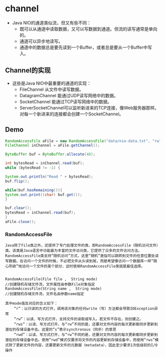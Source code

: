 channel
===
* Java NIO的通道类似流，但又有些不同：
    * 既可以从通道中读取数据，又可以写数据到通道。但流的读写通常是单向的。
    * 通道可以异步地读写。
    * 通道中的数据总是要先读到一个Buffer，或者总是要从一个Buffer中写入。


## Channel的实现
* 这些是Java NIO中最重要的通道的实现：
    * FileChannel 从文件中读写数据。
    * DatagramChannel 能通过UDP读写网络中的数据。
    * SocketChannel 能通过TCP读写网络中的数据。
    * ServerSocketChannel可以监听新进来的TCP连接，像Web服务器那样。对每一个新进来的连接都会创建一个SocketChannel。

## Demo
```java
RandomAccessFile aFile = new RandomAccessFile("data/nio-data.txt", "rw");
FileChannel inChannel = aFile.getChannel();

ByteBuffer buf = ByteBuffer.allocate(48);

int bytesRead = inChannel.read(buf);
while (bytesRead != -1) {

System.out.println("Read " + bytesRead);
buf.flip();

while(buf.hasRemaining()){
System.out.print((char) buf.get());
}

buf.clear();
bytesRead = inChannel.read(buf);
}
aFile.close();
```
### RandomAccessFile
```
Java除了File类之外，还提供了专门处理文件的类，即RandomAccessFile（随机访问文件）类。该类是Java语言中功能最为丰富的文件访问类，它提供了众多的文件访问方法。RandomAccessFile类支持“随机访问”方式，这里“随机”是指可以跳转到文件的任意位置处读写数据。在访问一个文件的时候，不必把文件从头读到尾，而是希望像访问一个数据库一样“随心所欲”地访问一个文件的某个部分，这时使用RandomAccessFile类就是最佳选择。


RandomAccessFile(File file ,  String mode)
//创建随机存储文件流，文件属性由参数File对象指定
RandomAccessFile(String name ,  String mode)
//创建随机存储文件流，文件名由参数name指定

其中mode值及对应的含义如下：
    “r”：以只读的方式打开，调用该对象的任何write（写）方法都会导致IOException异常
    “rw”：以读、写方式打开，支持文件的读取或写入。若文件不存在，则创建之。
    “rws”：以读、写方式打开，与“rw”不同的是，还要对文件内容的每次更新都同步更新到潜在的存储设备中去。这里的“s”表示synchronous（同步）的意思
    “rwd”：以读、写方式打开，与“rw”不同的是，还要对文件内容的每次更新都同步更新到潜在的存储设备中去。使用“rwd”模式仅要求将文件的内容更新到存储设备中，而使用“rws”模式除了更新文件的内容，还要更新文件的元数据（metadata），因此至少要求1次低级别的I/O操作

```
